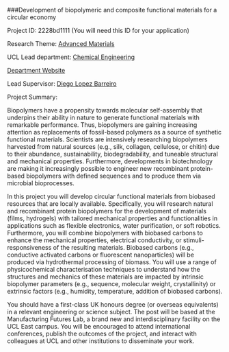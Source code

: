 ###Development of biopolymeric and composite functional materials for a circular economy

Project ID: 2228bd1111
(You will need this ID for your application)

Research Theme: [Advanced Materials](../themes/advanced-materials.md)

UCL Lead department: [Chemical Engineering](../departments/chemical-engineering.md)

[Department Website](https://www.ucl.ac.uk/chemical-engineering)

Lead Supervisor: [Diego Lopez Barreiro](https://iris.ucl.ac.uk/iris/browse/profile?upi=DLOPE24)

Project Summary:

Biopolymers have a propensity towards molecular self-assembly that underpins their ability in nature to generate functional materials with remarkable performance. Thus, biopolymers are gaining increasing attention as replacements of fossil-based polymers as a source of synthetic functional materials. Scientists are intensively researching biopolymers harvested from natural sources (e.g., silk, collagen, cellulose, or chitin) due to their abundance, sustainability, biodegradability, and tuneable structural and mechanical properties. Furthermore, developments in biotechnology are making it increasingly possible to engineer new recombinant protein-based biopolymers with defined sequences and to produce them via microbial bioprocesses.
 
 In this project you will develop circular functional materials from biobased resources that are locally available. Specifically, you will research natural and recombinant protein biopolymers for the development of materials (films, hydrogels) with tailored mechanical properties and functionalities in applications such as flexible electronics, water purification, or soft robotics. Furthermore, you will combine biopolymers with biobased carbons to enhance the mechanical properties, electrical conductivity, or stimuli-responsiveness of the resulting materials. Biobased carbons (e.g., conductive activated carbons or fluorescent nanoparticles) will be produced via hydrothermal processing of biomass. You will use a range of physicochemical characterisation techniques to understand how the structures and mechanics of these materials are impacted by intrinsic biopolymer parameters (e.g., sequence, molecular weight, crystallinity) or extrinsic factors (e.g., humidity, temperature, addition of biobased carbons).
 
 You should have a first-class UK honours degree (or overseas equivalents) in a relevant engineering or science subject. The post will be based at the Manufacturing Futures Lab, a brand new and interdisciplinary facility on the UCL East campus. You will be encouraged to attend international conferences, publish the outcomes of the project, and interact with colleagues at UCL and other institutions to disseminate your work.
